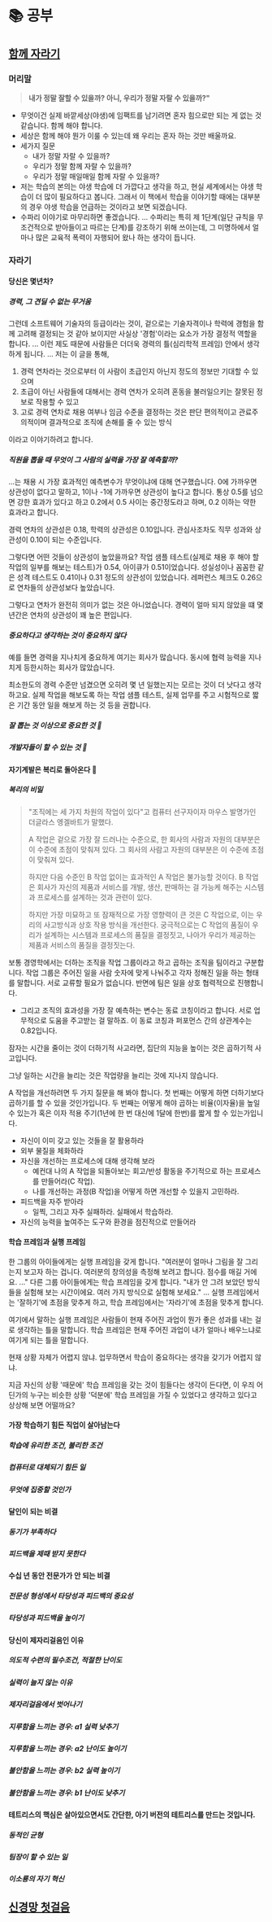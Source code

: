 # 📚 공부

## [함께 자라기](http://www.kyobobook.co.kr/product/detailViewKor.laf?mallGb=KOR&ejkGb=KOR&barcode=9788966262335)

<ProgressBar name="함께자라기" max="220" value="75" />

### 머리말

> **내가 정말 잘할 수 있을까? 아니, 우리가 정말 자랄 수 있을까?"**

-  무엇이건 실제 바깥세상(야생)에 임팩트를 남기려면 혼자 힘으로만 되는 게 없는 것 같습니다. 함께 해야 합니다.
-  세상은 함께 해야 뭔가 이룰 수 있는데 왜 우리는 혼자 하는 것만 배울까요.
-  세가지 질문
    -  내가 정말 자랄 수 있을까?
    -  우리가 정말 함께 자랄 수 있을까?
    -  우리가 정말 매일매일 함께 자랄 수 있을까?
-  저는 학습의 본의는 야생 학습에 더 가깝다고 생각을 하고, 현실 세계에서는 야생 학습이 더 많이 필요하다고 봅니다. 그래서 이 책에서 학습을 이야기할 때에는 대부분의 경우 야생 학습을 언급하는 것이라고 보면 되겠습니다.
-  수파리 이야기로 마무리하면 좋겠습니다. ... 수파리는 특히 제 1단계(일단 규칙을 무조건적으로 받아들이고 따르는 단계)를 강조하기 위해 쓰이는데, 그 미명하에서 얼마나 많은 교육적 폭력이 자행되어 왔나 하는 생각이 듭니다.

### 자라기

#### 당신은 몇년차?

##### 경력, 그 견딜 수 없는 무거움

그런데 소프트웨어 기술자의 등급이라는 것이, 겉으로는 기술자격이나 학력에 경험을 함께 고려해 결정되는 것 같아 보이지만 사실상 '경험'이라는 요소가 가장 결정적 역할을 합니다. ... 이런 제도 때문에 사람들은 더더욱 경력의 틀(심리학적 프레임) 안에서 생각하게 됩니다. ... 저는 이 글을 통해,

1. 경력 연차라는 것으로부터 이 사람이 초급인지 아닌지 정도의 정보만 기대할 수 있으며
2. 초급이 아닌 사람들에 대해서는 경력 연차가 오히려 혼동을 불러일으키는 잘못된 정보로 작용할 수 있고
3. 고로 경력 연차로 채용 여부나 임금 수준을 결정하는 것은 판단 편의적이고 관료주의적이며 결과적으로 조직에 손해를 줄 수 있는 방식

이라고 이야기하려고 합니다.

##### 직원을 뽑을 때 무엇이 그 사람의 실력을 가장 잘 예측할까?

...는 채용 시 가장 효과적인 예측변수가 무엇이냐에 대해 연구했습니다.
0에 가까우면 상관성이 없다고 말하고, 1이나 -1에 가까우면 상관성이 높다고 합니다.
통상 0.5를 넘으면 강한 효과가 있다고 하고 0.2에서 0.5 사이는 중간정도라고 하며, 0.2 이하는 약한 효과라고 합니다.

경력 연차의 상관성은 0.18, 학력의 상관성은 0.10입니다. 관심사조차도 직무 성과와 상관성이 0.10이 되는 수준입니다.

그렇다면 어떤 것들이 상관성이 높았을까요? 작업 샘플 테스트(실제로 채용 후 해야 할 작업의 일부를 해보는 테스트)가 0.54, 아이큐가 0.51이었습니다. 성실성이나 꼼꼼한 같은 성격 테스트도 0.41이나 0.31 정도의 상관성이 있었습니다. 레퍼런스 체크도 0.26으로 연차들의 상관성보다 높았습니다.

그렇다고 연차가 완전히 의미가 없는 것은 아니었습니다. 경력이 얼마 되지 않았을 떄 몇 년간은 연차의 상관성이 꽤 높은 편입니다.

##### 중요하다고 생각하는 것이 중요하지 않다

예를 들면 경력을 지나치게 중요하게 여기는 회사가 많습니다. 동시에 협력 능력을 지나치게 등한시하는 회사가 많았습니다.

최소한도의 경력 수준만 넘겼으면 오히려 몇 년 일했는지는 모르는 것이 더 낫다고 생각하고요.
실제 작업을 해보도록 하는 작업 샘플 테스트, 실제 업무를 주고 시험적으로 짧은 기간 동안 일을 해보게 하는 것 등을 권합니다.

##### 잘 뽑는 것 이상으로 중요한 것 🚧
##### 개발자들이 할 수 있는 것 🚧

#### 자기계발은 복리로 돌아온다 🚧

##### 복리의 비밀

> "조직에는 세 가지 차원의 작업이 있다"고 컴퓨터 선구자이자 마우스 발명가인 더글라스 엥겔바트가 말했다.
> 
> A 작업은 겉으로 가장 잘 드러나는 수준으로, 한 회사의 사람과 자원의 대부분은 이 수준에 초점이 맞춰져 있다. 그 회사의 사람고 자원의 대부분은 이 수준에 초점이 맞춰져 있다.
>
> 하지만 다음 수준인 B 작업 없이는 효과적인 A 작업은 불가능할 것이다. B 작업은 회사가 자신의 제품과 서비스를 개발, 생산, 판매하는 걸 가능케 해주는 시스템과 프로세스를 설계하는 것과 관련이 있다.
>
> 하지만 가장 미묘하고 또 잠재적으로 가장 영향력이 큰 것은 C 작업으로, 이는 우리의 사고방식과 상호 작용 방식을 개선한다. 궁극적으로는 C 작업의 품질이 우리가 설계하는 시스템과 프로세스의 품질을 결정짓고, 나아가 우리가 제공하는 제품과 서비스의 품질을 결정짓는다.

보통 경영학에서는 더하는 조직을 작업 그룹이라고 하고 곱하는 조직을 팀이라고 구분합니다. 작업 그룹은 주어진 일을 사람 숫자에 맞게 나눠주고 각자 정해진 일을 하는 형태를 말합니다. 서로 교류할 필요가 없습니다. 반면에 팀은 일을 상호 협력적으로 진행합니다.

<!-- <div class="indent-1 font-size-small text-grey"> ► 그리고 조직의 효과성을 가장 잘 예측하는 변수는 동료 코칭이라고 합니다. 서로 업무적으로 도움을 주고받는 걸 말하죠. 이 동료 코칭과 퍼포먼스 간의 상관계수는 0.82입니다.</div> -->
-  그리고 조직의 효과성을 가장 잘 예측하는 변수는 동료 코칭이라고 합니다. 서로 업무적으로 도움을 주고받는 걸 말하죠. 이 동료 코칭과 퍼포먼스 간의 상관계수는 0.82입니다.

잠자는 시간을 줄이는 것이 더하기적 사고라면, 집단의 지능을 높이는 것은 곱하기적 사고입니다.

그냥 일하는 시간을 늘리는 것은 작업량을 늘리는 것에 지나지 않습니다.

A 작업을 개선하려면 두 가지 질문을 해 봐야 합니다. 첫 번째는 어떻게 하면 더하기보다 곱하기를 할 수 있을 것인가입니다. 두 번째는 어떻게 해야 곱하는 비율(이자율)을 높일 수 있는가 혹은 이자 적용 주기(1년에 한 번 대신에 1달에 한번)를 짧게 할 수 있는가입니다.

-  자신이 이미 갖고 있는 것들을 잘 활용하라
-  외부 물질을 체화하라
-  자신을 개선하는 프로세스에 대해 생각해 보라
    -  예컨대 나의 A 작업을 되돌아보는 회고/반성 활동을 주기적으로 하는 프로세스를 만들어라(C 작업).
    -  나를 개선하는 과정(B 작업)을 어떻게 하면 개선할 수 있을지 고민하라.
-  피드백을 자주 받아라
    -  일찍, 그리고 자주 실패하라. 실패에서 학습하라.
-  자신의 능력을 높여주는 도구와 환경을 점진적으로 만들어라

#### 학습 프레임과 실행 프레임

한 그룹의 아이들에게는 실행 프레임을 갖게 합니다. "여러분이 얼마나 그림을 잘 그리는지 보고자 하는 겁니다. 여러분의 창의성을 측정해 보려고 합니다. 점수를 매길 거에요. ..." 다른 그룹 아이들에게는 학습 프레임을 갖게 합니다. "내가 안 그려 보았던 방식들을 실험해 보는 시간이에요. 여러 가지 방식으로 실험해 보세요." ... 실행 프레임에서는 '잘하기'에 초점을 맞추게 하고, 학습 프레임에서는 '자라기'에 초점을 맞추게 합니다.

여기에서 말하는 실행 프레임은 사람들이 현재 주어진 과업이 뭔가 좋은 성과를 내는 걸로 생각하는 틀을 말합니다. 학습 프레임은 현재 주어진 과업이 내가 얼마나 배우느냐로 여기게 되는 틀을 말합니다.

현재 상황 자체가 어렵지 않냐. 업무하면서 학습이 중요하다는 생각을 갖기가 어렵지 않냐.

지금 자신의 상황 '때문에' 학습 프레임을 갖는 것이 힘들다는 생각이 든다면, 이 우즤 어딘가의 누구는 비슷한 상황 '덕분에' 학습 프레임을 가질 수 있었다고 생각하고 있다고 상상해 보면 어떨까요?

#### 가장 학습하기 힘든 직업이 살아남는다

##### 학습에 유리한 조건, 불리한 조건

##### 컴퓨터로 대체되기 힘든 일

##### 무엇에 집중할 것인가

#### 달인이 되는 비결

##### 동기가 부족하다

##### 피드백을 제때 받지 못한다

#### 수십 년 동안 전문가가 안 되는 비결

##### 전문성 형성에서 타당성과 피드백의 중요성

##### 타당성과 피드백을 높이기

#### 당신이 제자리걸음인 이유

##### 의도적 수련의 필수조건, 적절한 난이도

##### 실력이 늘지 않는 이유

##### 제자리걸음에서 벗어나기

##### 지루함을 느끼는 경우: a1 실력 낮추기

##### 지루함을 느끼는 경우: a2 난이도 높이기 

##### 불안함을 느끼는 경우: b2 실력 높이기 

##### 불안함을 느끼는 경우: b1 난이도 낮추기 

**테트리스의 핵심은 살아있으면서도 간단한, 아기 버전의 테트리스를 만드는 것입니다.**

##### 동적인 균형

##### 팀장이 할 수 있는 일

##### 이소룡의 자기 혁신

## [신경망 첫걸음](http://www.kyobobook.co.kr/product/detailViewKor.laf?ejkGb=KOR&mallGb=KOR&barcode=9788968483509&orderClick=LEa&Kc=)

<ProgressBar name="신경망 첫걸음" max="100" value="0" />
